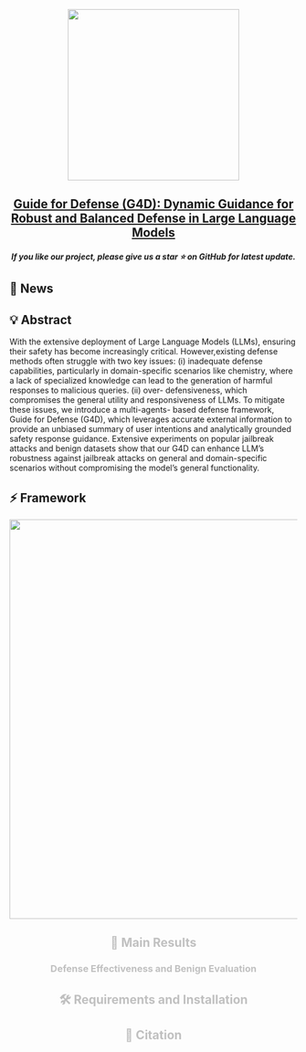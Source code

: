 

<p align="center">
    <img src="assets/AdaShield_logo.jpg" width="300"/>
<p>
<h2 align="center"> <a href="">Guide for Defense (G4D): Dynamic Guidance for Robust and Balanced
Defense in Large Language Models</a></h2>
<h5 align="center"> If you like our project, please give us a star ⭐ on GitHub for latest update.  </h2>

<h5 align="center">


## 📰 News

## 💡 Abstract
With the extensive deployment of Large Language Models (LLMs), ensuring their safety has become increasingly critical. However,existing defense methods often struggle with two key issues: (i) inadequate defense capabilities, particularly in domain-specific scenarios like chemistry, where a lack of specialized knowledge can lead to the generation of harmful responses to malicious queries. (ii) over-
defensiveness, which compromises the general utility and responsiveness of LLMs. To mitigate these issues, we introduce a multi-agents-
based defense framework, Guide for Defense (G4D), which leverages accurate external information to provide an unbiased summary
of user intentions and analytically grounded safety response guidance. Extensive experiments on popular jailbreak attacks and benign datasets show that our G4D can enhance LLM’s robustness against jailbreak attacks on general and domain-specific scenarios without compromising the model’s general functionality.

## ⚡ Framework
<center style="color:#C0C0C0"> 
    <img src="assets/method.png" width="700"/>


## 🚀 Main Results
### Defense Effectiveness and Benign Evaluation


##  🛠️ Requirements and Installation

## 📑 Citation
